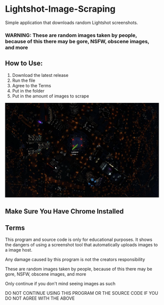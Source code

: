# Lightshot-Image-Scraping
Simple application that downloads random Lightshot screenshots. 

### WARNING: These are random images taken by people, because of this there may be gore, NSFW, obscene images, and more

## How to Use:
1. Download the latest release
2. Run the file
3. Agree to the Terms
4. Put in the folder
5. Put in the amount of images to scrape

![image](Assets/5Sdkzyql.gif)

## Make Sure You Have Chrome Installed

## Terms
This program and source code is only for educational purposes. It shows the dangers of using a screenshot tool that automatically uploads images to a image host.

Any damage caused by this program is not the creators responsibility

These are random images taken by people, because of this there may be gore, NSFW, obscene images, and more

Only continue if you don't mind seeing images as such

DO NOT CONTINUE USING THIS PROGRAM OR THE SOURCE CODE IF YOU DO NOT AGREE WITH THE ABOVE
